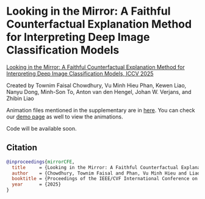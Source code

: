 # Looking in the Mirror: A Faithful Counterfactual Explanation Method for Interpreting Deep Image Classification Models

[Looking in the Mirror: A Faithful Counterfactual Explanation Method for Interpreting Deep Image Classification Models, ICCV 2025](https://arxiv.org/abs/2509.16822)

Created by Townim Faisal Chowdhury, Vu Minh Hieu Phan, Kewen Liao, Nanyu Dong, Minh-Son To, Anton van den Hengel, Johan W. Verjans, and Zhibin Liao

Animation files mentioned in the supplementary are in [here](suppelementary/animations). You can check our [demo page](https://aiml-med.github.io/Mirror-CFE/) as well to view the animations.

Code will be available soon.

## Citation

```bibtex
@inproceedings{mirrorCFE,
  title     = {Looking in the Mirror: A Faithful Counterfactual Explanation Method for Interpreting Deep Image Classification Models},
  author    = {Chowdhury, Townim Faisal and Phan, Vu Minh Hieu and Liao, Kewen and Dong, Nanyu and To, Minh-Son and van den Hengel, Anton and Verjans, Johan W. and Liao, Zhibin},
  booktitle = {Proceedings of the IEEE/CVF International Conference on Computer Vision (ICCV)},
  year      = {2025}
}
```
